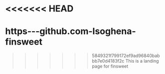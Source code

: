 <<<<<<< HEAD
=======
# https---github.com-Isoghena-finsweet

>>>>>>> 5849321f799172ef9ad96840babbb7e0d4183f2c
This is a landing page for finsweet
